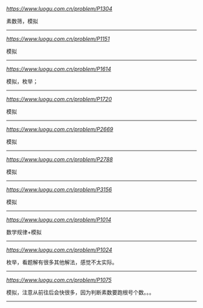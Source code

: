 *https://www.luogu.com.cn/problem/P1304*

素数筛，模拟

---

*https://www.luogu.com.cn/problem/P1151*

模拟


---

*https://www.luogu.com.cn/problem/P1614*

模拟，枚举；

---

*https://www.luogu.com.cn/problem/P1720*

模拟

---

*https://www.luogu.com.cn/problem/P2669*

模拟

---

*https://www.luogu.com.cn/problem/P2788*

模拟

---

*https://www.luogu.com.cn/problem/P3156*

模拟

---

*https://www.luogu.com.cn/problem/P1014*

数学规律+模拟

---

*https://www.luogu.com.cn/problem/P1024*

枚举，看题解有很多其他解法，感觉不太实际。

---

*https://www.luogu.com.cn/problem/P1075*

模拟，注意从前往后会快很多，因为判断素数要跑根号个数。。。

---
